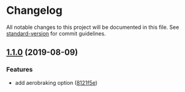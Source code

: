 # Changelog

All notable changes to this project will be documented in this file. See [standard-version](https://github.com/conventional-changelog/standard-version) for commit guidelines.

## [1.1.0](https://github.com/LoicViennois/KSP-DeltaV-Planner/compare/v1.0.0...v1.1.0) (2019-08-09)


### Features

* add aerobraking option ([8121f5e](https://github.com/LoicViennois/KSP-DeltaV-Planner/commit/8121f5e))
